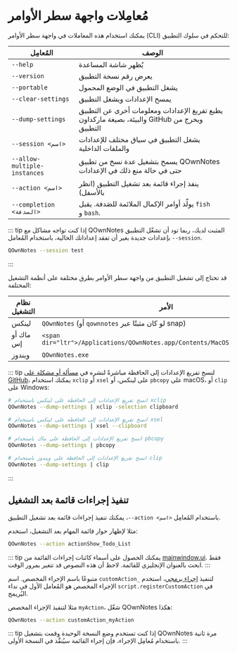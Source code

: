 # مُعامِلات واجهة سطر الأوامر

يمكنك استخدام هذه المعاملات في واجهة سطر الأوامر (CLI) للتحكم في سلوك التطبيق:

| المُعامِل                      | الوصف                                                                                         |
| ------------------------------ | --------------------------------------------------------------------------------------------- |
| `‪--help`                      | يُظهر شاشة المساعدة                                                                           |
| `‪--version`                   | يعرض رقم نسخة التطبيق                                                                         |
| `‪--portable`                  | يشغل التطبيق في الوضع المحمول                                                                 |
| `‪--clear-settings`            | يمسح الإعدادات ويشغل التطبيق                                                                  |
| `‪--dump-settings`             | يطبع تفريغ الإعدادات ومعلومات أخرى عن التطبيق والبيئة، بصيغة ماركداون GitHub ويخرج من التطبيق |
| `‪--session <اسم>`       | يشغل التطبيق في سياق مختلف للإعدادات والملفات الداخلية                                        |
| `‪--allow-multiple-instances`  | يسمح بتشغيل عدة نسخ من تطبيق QOwnNotes حتى في حالة منع ذلك في الإعدادات                       |
| `‪--action <اسم>`        | ينفذ إجراء قائمة بعد تشغيل التطبيق (انظر بالأسفل)                                             |
| `‪--completion <الصدفة>` | يولّد أوامر الإكمال الملائمة للصَدفة. يقبل `fish` و&nbsp;`bash`.                              |

::: tip
إذا كنت تواجه مشاكل مع QOwnNotes المثبت لديك، ربما تود أن تشغّل التطبيق بإعدادات جديدة بغير أن تفقد إعداداتك الحالية، باستخدام المُعامل <code dir="ltr">--session</code>.

```bash
QOwnNotes --session test
```
:::

قد تحتاج إلى تشغيل التطبيق من واجهة سطر الأوامر بطرق مختلفة على أنظمة التشغيل المختلفة:

| نظام التشغيل | الأمر                                                                               |
| ------------ | ----------------------------------------------------------------------------------- |
| لينكس        | `QOwnNotes` (أو `qownnotes` لو كان مثبتًا عبر snap)                                 |
| ماك أو إس    | `<span dir="ltr">/Applications/QOwnNotes.app/Contents/MacOS/QOwnNotes</span>` |
| ويندوز       | `QOwnNotes.exe`                                                                     |

::: tip
لنسخ تفريغ الإعدادات إلى الحافظة مباشرةً لنشره في [مسألة أو مشكلة على GitHub](https://github.com/pbek/QOwnNotes/issues)، يمكنك استخدام `xclip` أو `xsel` على لينكس، أو `pbcopy` على macOS، أو `clip` على Windows:

```bash
# انسخ تفريغ الإعدادات إلى الحافظة على لينكس باستخدام xclip
QOwnNotes --dump-settings | xclip -selection clipboard

# انسخ تفريغ الإعدادات إلى الحافظة على لينكس باستخدام xsel
QOwnNotes --dump-settings | xsel --clipboard

# انسخ تفريغ الإعدادات إلى الحافظة على ماك باستخدام pbcopy
QOwnNotes --dump-settings | pbcopy

# انسخ تفريغ الإعدادات إلى الحافظة على ويندوز باستخدام clip
QOwnNotes --dump-settings | clip
```
:::

## تنفيذ إجراءات قائمة بعد التشغيل

باستخدام المُعامِل <code dir="ltr">--action &lt;اسم&gt;</code>، يمكنك تنفيذ إجراءات قائمة بعد تشغيل التطبيق.

مثلا لإظهار حوار قائمة المهام بعد التشغيل، استخدم:

```bash
QOwnNotes --action actionShow_Todo_List
```

::: tip
يمكنك الحصول على أسماء كائنات إجراءات القائمة من [mainwindow.ui](https://github.com/pbek/QOwnNotes/blob/main/src/mainwindow.ui). فقط ابحث بالعنوان الإنجليزي للقائمة. لاحظ أن هذه النصوص قد تتغير بمرور الوقت.
:::

لتنفيذ [إجراء برمجي](../scripting/methods-and-objects.md#registering-a-custom-action)، استخدم <code dir="ltr">customAction_</code> متبوعًا باسم الإجراء المخصص. اسم الإجراء المخصص هو المُعامل الأول في نداء `script.registerCustomAction` في البُريمج.

مثلا لتنفيذ الإجراء المخصص `myAction`، شغّل QOwnNotes هكذا:

```bash
QOwnNotes --action customAction_myAction
```

::: tip
إذا كنت تستخدم وضع النسخة الوحيدة وقمت بتشغيل QOwnNotes مرة ثانية باستخدام مُعامِل الإجراء، فإن إجراء القائمة سيُنفَّذ في النسخة الأولى.
:::
